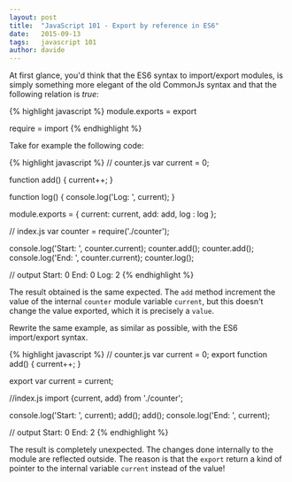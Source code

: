```yaml
---
layout: post
title:  "JavaScript 101 - Export by reference in ES6"
date:   2015-09-13
tags:   javascript 101
author: davide
---
```


At first glance, you'd think that the ES6 syntax to import/export
modules, is simply something more elegant of the old CommonJs syntax
and that the following relation is *true*:

{% highlight javascript %}
module.exports = export

require = import
{% endhighlight %}

Take for example the following code:

{% highlight javascript %}
// counter.js
var current = 0;

function add() {
  current++;
}

function log() {
  console.log('Log: ', current);
}

module.exports = {
  current: current,
  add: add,
  log : log
};

// index.js
var counter = require('./counter');

console.log('Start: ', counter.current);
counter.add();
counter.add();
console.log('End: ', counter.current);
counter.log();

// output
Start:  0
End:  0
Log:  2
{% endhighlight %}


The result obtained is the same expected.
The `add` method increment the value of the internal `counter` module variable `current`,
 but this doesn't change the value exported, which it is precisely a `value`.

Rewrite the same example, as similar as possible, with the ES6 import/export syntax.

{% highlight javascript %}
// counter.js
var current = 0;
export function add() {
  current++;
}

export var current = current;

//index.js
import {current, add} from './counter';

console.log('Start: ', current);
add();
add();
console.log('End: ', current);

// output
Start:  0
End:  2
{% endhighlight %}


The result is completely unexpected.
The changes done internally to the module are reflected outside.
The reason is that the `export` return a kind of pointer
to the internal variable `current` instead of the value!

